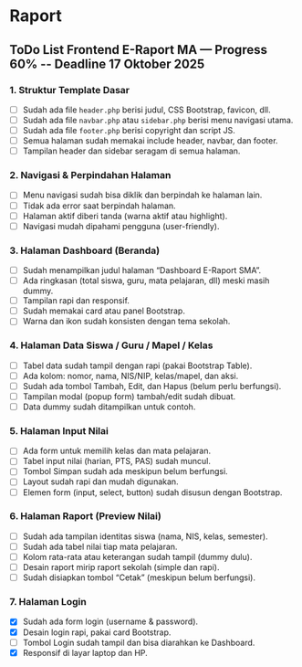 # Raport

## ToDo List Frontend E-Raport MA — Progress 60% -- Deadline 17 Oktober 2025

### 1. Struktur Template Dasar
- [ ] Sudah ada file `header.php` berisi judul, CSS Bootstrap, favicon, dll.
- [ ] Sudah ada file `navbar.php` atau `sidebar.php` berisi menu navigasi utama.
- [ ] Sudah ada file `footer.php` berisi copyright dan script JS.
- [ ] Semua halaman sudah memakai include header, navbar, dan footer.
- [ ] Tampilan header dan sidebar seragam di semua halaman.

### 2. Navigasi & Perpindahan Halaman
- [ ] Menu navigasi sudah bisa diklik dan berpindah ke halaman lain.
- [ ] Tidak ada error saat berpindah halaman.
- [ ] Halaman aktif diberi tanda (warna aktif atau highlight).
- [ ] Navigasi mudah dipahami pengguna (user-friendly).

### 3. Halaman Dashboard (Beranda)
- [ ] Sudah menampilkan judul halaman “Dashboard E-Raport SMA”.
- [ ] Ada ringkasan (total siswa, guru, mata pelajaran, dll) meski masih dummy.
- [ ] Tampilan rapi dan responsif.
- [ ] Sudah memakai card atau panel Bootstrap.
- [ ] Warna dan ikon sudah konsisten dengan tema sekolah.

### 4. Halaman Data Siswa / Guru / Mapel / Kelas
- [ ] Tabel data sudah tampil dengan rapi (pakai Bootstrap Table).
- [ ] Ada kolom: nomor, nama, NIS/NIP, kelas/mapel, dan aksi.
- [ ] Sudah ada tombol Tambah, Edit, dan Hapus (belum perlu berfungsi).
- [ ] Tampilan modal (popup form) tambah/edit sudah dibuat.
- [ ] Data dummy sudah ditampilkan untuk contoh.

### 5. Halaman Input Nilai
- [ ] Ada form untuk memilih kelas dan mata pelajaran.
- [ ] Tabel input nilai (harian, PTS, PAS) sudah muncul.
- [ ] Tombol Simpan sudah ada meskipun belum berfungsi.
- [ ] Layout sudah rapi dan mudah digunakan.
- [ ] Elemen form (input, select, button) sudah disusun dengan Bootstrap.

### 6. Halaman Raport (Preview Nilai)
- [ ] Sudah ada tampilan identitas siswa (nama, NIS, kelas, semester).
- [ ] Sudah ada tabel nilai tiap mata pelajaran.
- [ ] Kolom rata-rata atau keterangan sudah tampil (dummy dulu).
- [ ] Desain raport mirip raport sekolah (simple dan rapi).
- [ ] Sudah disiapkan tombol “Cetak” (meskipun belum berfungsi).

### 7. Halaman Login
- [x] Sudah ada form login (username & password).
- [x] Desain login rapi, pakai card Bootstrap.
- [ ] Tombol Login sudah tampil dan bisa diarahkan ke Dashboard.
- [x] Responsif di layar laptop dan HP.
